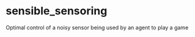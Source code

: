 sensible_sensoring
==================

Optimal control of a noisy sensor being used by an agent to play a game
